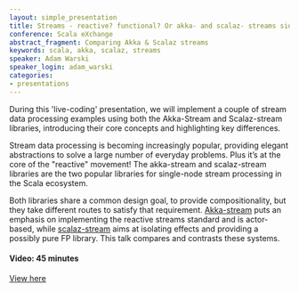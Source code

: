 ```yaml
---
layout: simple_presentation
title: Streams - reactive? functional? Or akka- and scalaz- streams side-by-side
conference: Scala eXchange
abstract_fragment: Comparing Akka & Scalaz streams
keywords: scala, akka, scalaz, streams
speaker: Adam Warski
speaker_login: adam_warski
categories:
- presentations
---
```


During this 'live-coding' presentation, we will implement a couple of stream data processing examples using both the Akka-Stream and Scalaz-stream libraries, introducing their core concepts and highlighting key differences.

Stream data processing is becoming increasingly popular, providing elegant abstractions to solve a large number of everyday problems. Plus it’s at the core of the "reactive" movement! The akka-stream and scalaz-stream libraries are the two popular libraries for single-node stream processing in the Scala ecosystem.

Both libraries share a common design goal, to provide compositionality, but they take different routes to satisfy that requirement. [Akka-stream](http://doc.akka.io/docs/akka-stream-and-http-experimental/1.0-M2/scala.html) puts an emphasis on implementing the reactive streams standard and is actor-based, while [scalaz-stream](https://github.com/scalaz/scalaz-stream) aims at isolating effects and providing a possibly pure FP library. This talk compares and contrasts these systems.

<h4>Video: 45 minutes</h4>

<a href="https://skillsmatter.com/skillscasts/6877-streams-reactive-functional-or-akka-and-scalaz-streams-side-by-side">View here</a>
